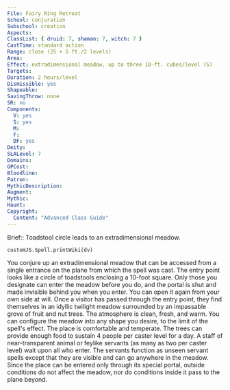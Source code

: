 ```yaml
---
File: Fairy Ring Retreat
School: conjuration
Subschool: creation
Aspects: 
ClassList: { druid: 7, shaman: 7, witch: 7 }
CastTime: standard action
Range: close (25 + 5 ft./2 levels)
Area: 
Effect: extradimensional meadow, up to three 10-ft. cubes/level (S)
Targets: 
Duration: 2 hours/level
Dismissible: yes
Shapeable: 
SavingThrow: none
SR: no
Components:
  V: yes
  S: yes
  M: 
  F: 
  DF: yes
Deity: 
SLALevel: 7
Domains: 
GPCost: 
Bloodline: 
Patron: 
MythicDescription: 
Augment: 
Mythic: 
Haunt: 
Copyright:
  Content: "Advanced Class Guide"
---
```

Brief:: Toadstool circle leads to an extradimensional meadow.

```dataviewjs
customJS.Spell.printWiki(dv)
```

You conjure up an extradimensional meadow that can be accessed from a single entrance on the plane from which the spell was cast. The entry point looks like a circle of toadstools enclosing a 10-foot square. Only those you designate can enter the meadow before you do, and the portal is shut and made invisible behind you when you enter. You can open it again from your own side at will. Once a visitor has passed through the entry point, they find themselves in an idyllic twilight meadow surrounded by an impassable grove of fruit and nut trees. The atmosphere is clean, fresh, and warm.  You can configure the meadow into any shape you desire, to the limit of the spell's effect. The place is comfortable and temperate. The trees can provide enough food to sustain 4 people per caster level for a day. A staff of near-transparent animal or feylike servants (as many as two per caster level) wait upon all who enter. The servants function as unseen servant spells except that they are visible and can go anywhere in the meadow.  Since the place can be entered only through its special portal, outside conditions do not affect the meadow, nor do conditions inside it pass to the plane beyond.
